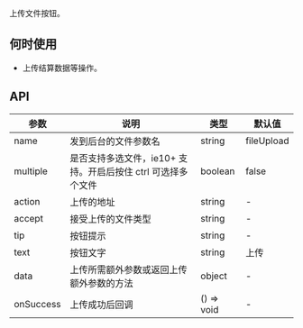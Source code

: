 上传文件按钮。

## 何时使用

- 上传结算数据等操作。

## API

| 参数 | 说明 | 类型 | 默认值 |
| --- | --- | --- | --- |
| name | 发到后台的文件参数名 | string | fileUpload |
| multiple | 是否支持多选文件，ie10+ 支持。开启后按住 ctrl 可选择多个文件 | boolean | false |
| action | 上传的地址 | string | - |
| accept | 接受上传的文件类型 | string | - |
| tip | 按钮提示 | string | - |
| text | 按钮文字 | string | 上传 |
| data | 上传所需额外参数或返回上传额外参数的方法 | object | - |
| onSuccess | 上传成功后回调 | () => void | - |
